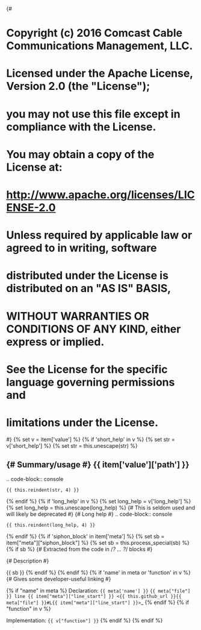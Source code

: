 {#
# Copyright (c) 2016 Comcast Cable Communications Management, LLC.
#
# Licensed under the Apache License, Version 2.0 (the "License");
# you may not use this file except in compliance with the License.
# You may obtain a copy of the License at:
#
#     http://www.apache.org/licenses/LICENSE-2.0
#
# Unless required by applicable law or agreed to in writing, software
# distributed under the License is distributed on an "AS IS" BASIS,
# WITHOUT WARRANTIES OR CONDITIONS OF ANY KIND, either express or implied.
# See the License for the specific language governing permissions and
# limitations under the License.
#}
{% set v = item['value'] %}
{% if 'short_help' in v %}
{% set str = v['short_help'] %}
{% set str = this.unescape(str) %}

{# Summary/usage #}
{{ item['value']['path'] }}
-------------------------------------------------------------------------

.. code-block:: console

    {{ this.reindent(str, 4) }}

{% endif %}
{% if 'long_help' in v %}
{% set long_help = v['long_help'] %}
{% set long_help = this.unescape(long_help) %}
{# This is seldom used and will likely be deprecated #}
{# Long help #}
.. code-block:: console

    {{ this.reindent(long_help, 4) }}

{% endif %}
{% if 'siphon_block' in item['meta'] %}
{% set sb = item["meta"]["siphon_block"] %}
{% set sb = this.process_special(sb) %}
{% if sb %}
{# Extracted from the code in /*? ... ?*/ blocks #}

{# Description #}

{{ sb }}
{% endif %}
{% endif %}
{% if 'name' in meta or 'function' in v %}
{# Gives some developer-useful linking #}

{% if "name" in meta %}
Declaration: ``{{ meta['name'] }}`` `{{ meta["file"] }} line {{ item["meta"]["line_start"] }} <{{ this.github_url }}{{ meta["file"] }}#L{{ item["meta"]["line_start"] }}>`_
{% endif %}
{% if "function" in v %}

Implementation: ``{{ v["function"] }}``
{% endif %}
{% endif %}

